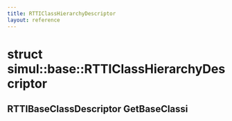 ```yaml
---
title: RTTIClassHierarchyDescriptor
layout: reference
---
```

struct simul::base::RTTIClassHierarchyDescriptor
===
RTTIBaseClassDescriptor GetBaseClassi
------

